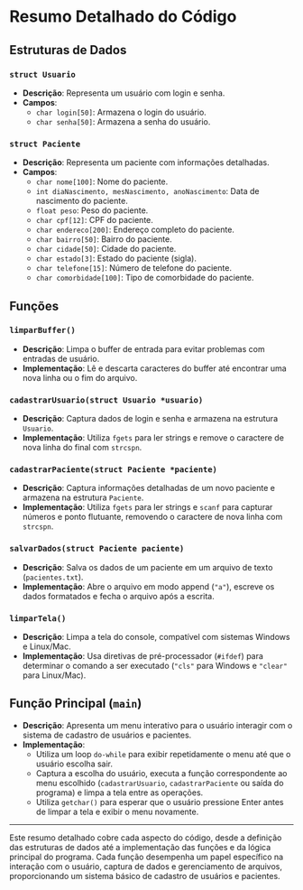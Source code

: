 # Resumo Detalhado do Código

## Estruturas de Dados

### `struct Usuario`
- **Descrição**: Representa um usuário com login e senha.
- **Campos**:
  - `char login[50]`: Armazena o login do usuário.
  - `char senha[50]`: Armazena a senha do usuário.

### `struct Paciente`
- **Descrição**: Representa um paciente com informações detalhadas.
- **Campos**:
  - `char nome[100]`: Nome do paciente.
  - `int diaNascimento, mesNascimento, anoNascimento`: Data de nascimento do paciente.
  - `float peso`: Peso do paciente.
  - `char cpf[12]`: CPF do paciente.
  - `char endereco[200]`: Endereço completo do paciente.
  - `char bairro[50]`: Bairro do paciente.
  - `char cidade[50]`: Cidade do paciente.
  - `char estado[3]`: Estado do paciente (sigla).
  - `char telefone[15]`: Número de telefone do paciente.
  - `char comorbidade[100]`: Tipo de comorbidade do paciente.

## Funções

### `limparBuffer()`
- **Descrição**: Limpa o buffer de entrada para evitar problemas com entradas de usuário.
- **Implementação**: Lê e descarta caracteres do buffer até encontrar uma nova linha ou o fim do arquivo.

### `cadastrarUsuario(struct Usuario *usuario)`
- **Descrição**: Captura dados de login e senha e armazena na estrutura `Usuario`.
- **Implementação**: Utiliza `fgets` para ler strings e remove o caractere de nova linha do final com `strcspn`.

### `cadastrarPaciente(struct Paciente *paciente)`
- **Descrição**: Captura informações detalhadas de um novo paciente e armazena na estrutura `Paciente`.
- **Implementação**: Utiliza `fgets` para ler strings e `scanf` para capturar números e ponto flutuante, removendo o caractere de nova linha com `strcspn`.

### `salvarDados(struct Paciente paciente)`
- **Descrição**: Salva os dados de um paciente em um arquivo de texto (`pacientes.txt`).
- **Implementação**: Abre o arquivo em modo append (`"a"`), escreve os dados formatados e fecha o arquivo após a escrita.

### `limparTela()`
- **Descrição**: Limpa a tela do console, compatível com sistemas Windows e Linux/Mac.
- **Implementação**: Usa diretivas de pré-processador (`#ifdef`) para determinar o comando a ser executado (`"cls"` para Windows e `"clear"` para Linux/Mac).

## Função Principal (`main`)

- **Descrição**: Apresenta um menu interativo para o usuário interagir com o sistema de cadastro de usuários e pacientes.
- **Implementação**: 
  - Utiliza um loop `do-while` para exibir repetidamente o menu até que o usuário escolha sair.
  - Captura a escolha do usuário, executa a função correspondente ao menu escolhido (`cadastrarUsuario`, `cadastrarPaciente` ou saída do programa) e limpa a tela entre as operações.
  - Utiliza `getchar()` para esperar que o usuário pressione Enter antes de limpar a tela e exibir o menu novamente.

---

Este resumo detalhado cobre cada aspecto do código, desde a definição das estruturas de dados até a implementação das funções e da lógica principal do programa. Cada função desempenha um papel específico na interação com o usuário, captura de dados e gerenciamento de arquivos, proporcionando um sistema básico de cadastro de usuários e pacientes.
